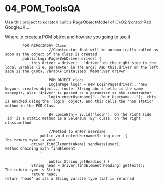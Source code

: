 # 04_POM_ToolsQA

Use this project to scratch built a PageObjectModel of CH02 ScratchPad GoogleUK...


Where to create a POM object and how are you going to use it
			
			POM REPOSIRORY Class
                        //Constructor that will be automatically called as soon as the object of the class is created
			public LoginPage(WebDriver driver) {
          		this.driver = driver;   'driver' on the right side is the local varable (i.e. parameter in the args) AND this.driver on the left side is the global varable initalised 'Webdriver driver' 
     			
                        POM OBJECT class
                        LoginPage login = new LoginPage(driver); 'new' keyword creates object... (note: String abc = hello is the same concept), also 'driver' is passed as a parameter to the constructor
                        login.enterUsername("---Your Username---");  this is envoked using the 'login' object, and this calls the 'non static' method in the POM Class

                        By LoginBtn = By.id("login"); On the right side 'id' is a static method in a Selenium 'By' class, on the right class.method     
                        
                        //Method to enter username
	                public void enterUsername(String user) {                The return type is void
		        driver.findElement(uName).sendKeys(user);                                           method chaining with findElement
	                }

                        public String getHeading() {
		        String head = driver.findElement(heading).getText();    The return type is String
		        return head;                                            return 'head' as its a String varable type that is returned     
